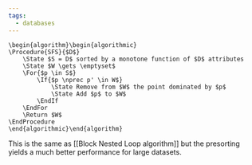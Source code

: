 ```yaml
---
tags:
  - databases
---
```

```pseudo
\begin{algorithm}\begin{algorithmic}
\Procedure{SFS}{$D$}
	\State $S = D$ sorted by a monotone function of $D$ attributes
	\State $W \gets \emptyset$
	\For{$p \in S$}
		\If{$p \nprec p' \in W$}
			\State Remove from $W$ the point dominated by $p$
			\State Add $p$ to $W$
		\EndIf 
	\EndFor 
	\Return $W$
\EndProcedure
\end{algorithmic}\end{algorithm}
```

This is the same as [[Block Nested Loop algorithm]] but the presorting yields a much better performance for large datasets.
